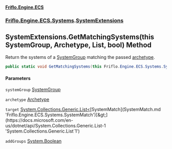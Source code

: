 #### [Friflo.Engine.ECS](index.md 'index')
### [Friflo.Engine.ECS.Systems](Friflo.Engine.ECS.Systems.md 'Friflo.Engine.ECS.Systems').[SystemExtensions](SystemExtensions.md 'Friflo.Engine.ECS.Systems.SystemExtensions')

## SystemExtensions.GetMatchingSystems(this SystemGroup, Archetype, List<SystemMatch>, bool) Method

Return the systems of a [SystemGroup](SystemGroup.md 'Friflo.Engine.ECS.Systems.SystemGroup') matching the passed [archetype](SystemExtensions.GetMatchingSystems(thisSystemGroup,Archetype,List_SystemMatch_,bool).md#Friflo.Engine.ECS.Systems.SystemExtensions.GetMatchingSystems(thisFriflo.Engine.ECS.Systems.SystemGroup,Friflo.Engine.ECS.Archetype,System.Collections.Generic.List_Friflo.Engine.ECS.Systems.SystemMatch_,bool).archetype 'Friflo.Engine.ECS.Systems.SystemExtensions.GetMatchingSystems(this Friflo.Engine.ECS.Systems.SystemGroup, Friflo.Engine.ECS.Archetype, System.Collections.Generic.List<Friflo.Engine.ECS.Systems.SystemMatch>, bool).archetype').

```csharp
public static void GetMatchingSystems(this Friflo.Engine.ECS.Systems.SystemGroup systemGroup, Friflo.Engine.ECS.Archetype archetype, System.Collections.Generic.List<Friflo.Engine.ECS.Systems.SystemMatch> target, bool addGroups);
```
#### Parameters

<a name='Friflo.Engine.ECS.Systems.SystemExtensions.GetMatchingSystems(thisFriflo.Engine.ECS.Systems.SystemGroup,Friflo.Engine.ECS.Archetype,System.Collections.Generic.List_Friflo.Engine.ECS.Systems.SystemMatch_,bool).systemGroup'></a>

`systemGroup` [SystemGroup](SystemGroup.md 'Friflo.Engine.ECS.Systems.SystemGroup')

<a name='Friflo.Engine.ECS.Systems.SystemExtensions.GetMatchingSystems(thisFriflo.Engine.ECS.Systems.SystemGroup,Friflo.Engine.ECS.Archetype,System.Collections.Generic.List_Friflo.Engine.ECS.Systems.SystemMatch_,bool).archetype'></a>

`archetype` [Archetype](Archetype.md 'Friflo.Engine.ECS.Archetype')

<a name='Friflo.Engine.ECS.Systems.SystemExtensions.GetMatchingSystems(thisFriflo.Engine.ECS.Systems.SystemGroup,Friflo.Engine.ECS.Archetype,System.Collections.Generic.List_Friflo.Engine.ECS.Systems.SystemMatch_,bool).target'></a>

`target` [System.Collections.Generic.List&lt;](https://docs.microsoft.com/en-us/dotnet/api/System.Collections.Generic.List-1 'System.Collections.Generic.List`1')[SystemMatch](SystemMatch.md 'Friflo.Engine.ECS.Systems.SystemMatch')[&gt;](https://docs.microsoft.com/en-us/dotnet/api/System.Collections.Generic.List-1 'System.Collections.Generic.List`1')

<a name='Friflo.Engine.ECS.Systems.SystemExtensions.GetMatchingSystems(thisFriflo.Engine.ECS.Systems.SystemGroup,Friflo.Engine.ECS.Archetype,System.Collections.Generic.List_Friflo.Engine.ECS.Systems.SystemMatch_,bool).addGroups'></a>

`addGroups` [System.Boolean](https://docs.microsoft.com/en-us/dotnet/api/System.Boolean 'System.Boolean')